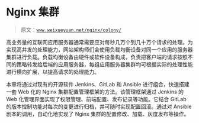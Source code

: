 # Nginx 集群

> 原文：[`www.weixueyuan.net/nginx/colony/`](http://www.weixueyuan.net/nginx/colony/)

高业务量的互联网应用服务器通常需要应对每秒几万个到几十万个请求的处理。为实现高并发的处理能力，网站架构师们会使用负载均衡设备对同一个应用的服务器集群进行负载。负载均衡设备由硬件或软件设备构成，负责把客户端的请求按照不同的策略转发给后端的应用服务器，每组应用服务器集群均可根据实际的处理性能进行横向扩展，以提高请求的处理能力。

本章将通过对现有的开源软件 Jenkins、GitLab 和 Ansible 进行组合，快速搭建一套 Web 化的 Nginx 集群配置管理框架的方法。该管理框架通过 Jenkins 的 Web 化管理界面实现了权限管理、前端配置、发布记录等功能。它结合 GitLab 的版本控制功能对每次的变更进行归档，并可随时实现配置回滚。通过对 Ansible 剧本的调用，自动化地实现了 Nginx 集群的配置修改、加载、灰度发布等操作。